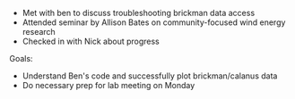 * Met with ben to discuss troubleshooting brickman data access
* Attended seminar by Allison Bates on community-focused wind energy research
* Checked in with Nick about progress

Goals:
* Understand Ben's code and successfully plot brickman/calanus data 
* Do necessary prep for lab meeting on Monday
